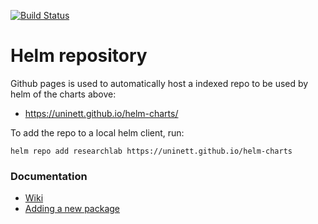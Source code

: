 [![Build Status](https://travis-ci.org/UNINETT/helm-charts.svg?branch=master)](https://travis-ci.org/UNINETT/helm-charts)

# Helm repository



Github pages is used to automatically host a indexed repo to be used by helm of the charts above:

* <https://uninett.github.io/helm-charts/>

To add the repo to a local helm client, run:

```
helm repo add researchlab https://uninett.github.io/helm-charts
```

### Documentation
- [Wiki](https://github.com/UNINETT/helm-charts/wiki/)
- [Adding a new package](https://github.com/UNINETT/helm-charts/wiki/Adding-a-new-package)
